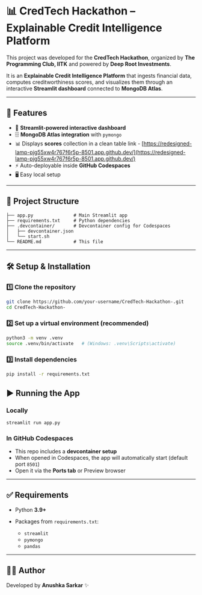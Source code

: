 # 📊 CredTech Hackathon – Explainable Credit Intelligence Platform

This project was developed for the **CredTech Hackathon**, organized by **The Programming Club, IITK** and powered by **Deep Root Investments**.

It is an **Explainable Credit Intelligence Platform** that ingests financial data, computes creditworthiness scores, and visualizes them through an interactive **Streamlit dashboard** connected to **MongoDB Atlas**.

---

## 🚀 Features

* 🔗 **Streamlit-powered interactive dashboard**
* 🗄️ **MongoDB Atlas integration** with `pymongo`
* 📊 Displays **scores** collection in a clean table link - [https://redesigned-lamp-pjg55xw4r767f6r5p-8501.app.github.dev/](https://redesigned-lamp-pjg55xw4r767f6r5p-8501.app.github.dev/)
* ⚡ Auto-deployable inside **GitHub Codespaces**
* 🖥️ Easy local setup

---

## 📂 Project Structure

```
├── app.py               # Main Streamlit app
├── requirements.txt     # Python dependencies
├── .devcontainer/       # Devcontainer config for Codespaces
│   ├── devcontainer.json
│   └── start.sh
└── README.md            # This file
```

---

## 🛠️ Setup & Installation

### 1️⃣ Clone the repository

```bash
git clone https://github.com/your-username/CredTech-Hackathon-.git
cd CredTech-Hackathon-
```

### 2️⃣ Set up a virtual environment (recommended)

```bash
python3 -m venv .venv
source .venv/bin/activate   # (Windows: .venv\Scripts\activate)
```

### 3️⃣ Install dependencies

```bash
pip install -r requirements.txt
```


## ▶️ Running the App

### Locally

```bash
streamlit run app.py
```

### In GitHub Codespaces

* This repo includes a **devcontainer setup**
* When opened in Codespaces, the app will automatically start (default port `8501`)
* Open it via the **Ports tab** or Preview browser
---

## ✅ Requirements

* Python **3.9+**
* Packages from `requirements.txt`:

  * `streamlit`
  * `pymongo`
  * `pandas`

---

## 👩‍💻 Author

Developed by **Anushka Sarkar** ✨

